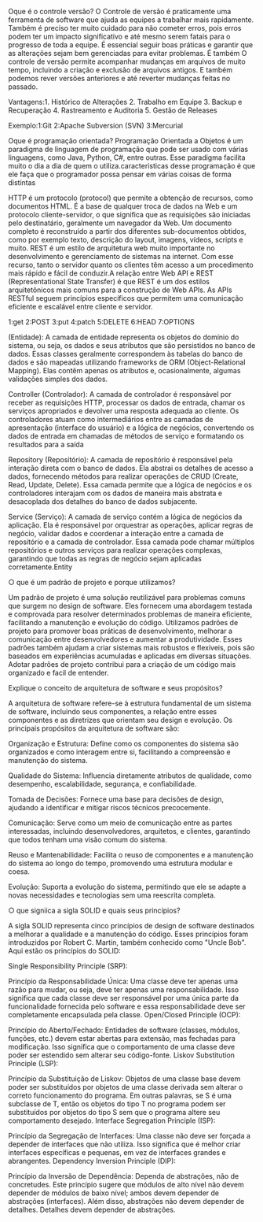 Oque é o controle versão?
O Controle de versão é praticamente uma ferramenta de software que ajuda as equipes a trabalhar mais rapidamente. Também é preciso ter muito cuidado para não cometer erros, pois erros podem ter um impacto significativo e até mesmo serem fatais para o progresso de toda a equipe. É essencial seguir boas práticas e garantir que as alterações sejam bem gerenciadas para evitar problemas. É também O controle de versão permite acompanhar mudanças em arquivos de muito tempo, incluindo a criação e exclusão de arquivos antigos. E também podemos rever versões anteriores e até reverter mudanças feitas no passado.

Vantagens:1. Histórico de Alterações
          2. Trabalho em Equipe
          3. Backup e Recuperação 
          4. Rastreamento e Auditoria
          5. Gestão de Releases

Exemplo:1:Git
2:Apache Subversion (SVN)
3:Mercurial

Oque é programação orientada?
Programação Orientada a Objetos é um paradigma de linguagem de programação que pode ser usado com várias linguagens, como Java, Python, C#, entre outras. Esse paradigma facilita muito o dia a dia de quem o utiliza.caracteristicas desse programação é que ele faça que o programador possa pensar em várias coisas de forma distintas

HTTP é um protocolo (protocol) que permite a obtenção de recursos, como documentos HTML. É a base de qualquer troca de dados na Web e um protocolo cliente-servidor, o que significa que as requisições são iniciadas pelo destinatário, geralmente um navegador da Web. Um documento completo é reconstruído a partir dos diferentes sub-documentos obtidos, como por exemplo texto, descrição do layout, imagens, vídeos, scripts e muito.
REST é um estilo de arquitetura web muito importante no desenvolvimento e gerenciamento de sistemas na internet. Com esse recurso, tanto o servidor quanto os clientes têm acesso a um procedimento mais rápido e fácil de conduzir.A relação entre Web API e REST (Representational State Transfer) é que REST é um dos estilos arquitetônicos mais comuns para a construção de Web APIs. As APIs RESTful seguem princípios específicos que permitem uma comunicação eficiente e escalável entre cliente e servidor.

1:get
2:POST
3:put
4:patch
5:DELETE
6:HEAD
7:OPTIONS 

 (Entidade): A camada de entidade representa os objetos do domínio do sistema, ou seja, os dados e seus atributos que são persistidos no banco de dados. Essas classes geralmente correspondem às tabelas do banco de dados e são mapeadas utilizando frameworks de ORM (Object-Relational Mapping). Elas contêm apenas os atributos e, ocasionalmente, algumas validações simples dos dados.

Controller (Controlador): A camada de controlador é responsável por receber as requisições HTTP, processar os dados de entrada, chamar os serviços apropriados e devolver uma resposta adequada ao cliente. Os controladores atuam como intermediários entre as camadas de apresentação (interface do usuário) e a lógica de negócios, convertendo os dados de entrada em chamadas de métodos de serviço e formatando os resultados para a saída

Repository (Repositório): A camada de repositório é responsável pela interação direta com o banco de dados. Ela abstrai os detalhes de acesso a dados, fornecendo métodos para realizar operações de CRUD (Create, Read, Update, Delete). Essa camada permite que a lógica de negócios e os controladores interajam com os dados de maneira mais abstrata e desacoplada dos detalhes do banco de dados subjacente.

Service (Serviço): A camada de serviço contém a lógica de negócios da aplicação. Ela é responsável por orquestrar as operações, aplicar regras de negócio, validar dados e coordenar a interação entre a camada de repositório e a camada de controlador. Essa camada pode chamar múltiplos repositórios e outros serviços para realizar operações complexas, garantindo que todas as regras de negócio sejam aplicadas corretamente.Entity

○ que é um padrão de projeto e porque utilizamos? 

Um padrão de projeto é uma solução reutilizável para problemas comuns que surgem no design de software. Eles fornecem uma abordagem testada e comprovada para resolver determinados problemas de maneira eficiente, facilitando a manutenção e evolução do código. Utilizamos padrões de projeto para promover boas práticas de desenvolvimento, melhorar a comunicação entre desenvolvedores e aumentar a produtividade. Esses padrões também ajudam a criar sistemas mais robustos e flexíveis, pois são baseados em experiências acumuladas e aplicadas em diversas situações. Adotar padrões de projeto contribui para a criação de um código mais organizado e facil de entender.

Explique o conceito de arquitetura de software e seus propósitos?

A arquitetura de software refere-se à estrutura fundamental de um sistema de software, incluindo seus componentes, a relação entre esses componentes e as diretrizes que orientam seu design e evolução. Os principais propósitos da arquitetura de software são:

Organização e Estrutura: Define como os componentes do sistema são organizados e como interagem entre si, facilitando a compreensão e manutenção do sistema.

Qualidade do Sistema: Influencia diretamente atributos de qualidade, como desempenho, escalabilidade, segurança, e confiabilidade.

Tomada de Decisões: Fornece uma base para decisões de design, ajudando a identificar e mitigar riscos técnicos precocemente.

Comunicação: Serve como um meio de comunicação entre as partes interessadas, incluindo desenvolvedores, arquitetos, e clientes, garantindo que todos tenham uma visão comum do sistema.

Reuso e Mantenabilidade: Facilita o reuso de componentes e a manutenção do sistema ao longo do tempo, promovendo uma estrutura modular e coesa.

Evolução: Suporta a evolução do sistema, permitindo que ele se adapte a novas necessidades e tecnologias sem uma reescrita completa.

○ que signiica a sigla SOLID e quais seus princípios?

A sigla SOLID representa cinco princípios de design de software destinados a melhorar a qualidade e a manutenção do código. Esses princípios foram introduzidos por Robert C. Martin, também conhecido como "Uncle Bob". Aqui estão os princípios do SOLID:

Single Responsibility Principle (SRP):

Princípio da Responsabilidade Única: Uma classe deve ter apenas uma razão para mudar, ou seja, deve ter apenas uma responsabilidade. Isso significa que cada classe deve ser responsável por uma única parte da funcionalidade fornecida pelo software e essa responsabilidade deve ser completamente encapsulada pela classe.
Open/Closed Principle (OCP):

Princípio do Aberto/Fechado: Entidades de software (classes, módulos, funções, etc.) devem estar abertas para extensão, mas fechadas para modificação. Isso significa que o comportamento de uma classe deve poder ser estendido sem alterar seu código-fonte.
Liskov Substitution Principle (LSP):

Princípio da Substituição de Liskov: Objetos de uma classe base devem poder ser substituídos por objetos de uma classe derivada sem alterar o correto funcionamento do programa. Em outras palavras, se S é uma subclasse de T, então os objetos do tipo T no programa podem ser substituídos por objetos do tipo S sem que o programa altere seu comportamento desejado.
Interface Segregation Principle (ISP):

Princípio da Segregação de Interfaces: Uma classe não deve ser forçada a depender de interfaces que não utiliza. Isso significa que é melhor criar interfaces específicas e pequenas, em vez de interfaces grandes e abrangentes.
Dependency Inversion Principle (DIP):

Princípio da Inversão de Dependência: Dependa de abstrações, não de concretudes. Este princípio sugere que módulos de alto nível não devem depender de módulos de baixo nível; ambos devem depender de abstrações (interfaces). Além disso, abstrações não devem depender de detalhes. Detalhes devem depender de abstrações.
